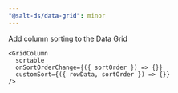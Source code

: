 ```yaml
---
"@salt-ds/data-grid": minor
---
```


Add column sorting to the Data Grid

```tsx
<GridColumn
  sortable
  onSortOrderChange={({ sortOrder }) => {}}
  customSort={({ rowData, sortOrder }) => {}}
/>
```
